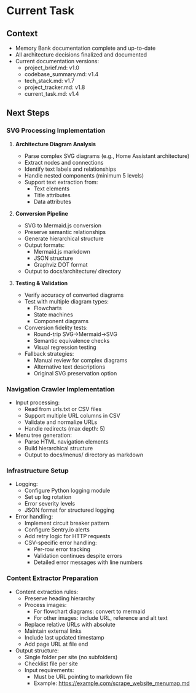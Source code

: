 # Current Task

## Context

- Memory Bank documentation complete and up-to-date
- All architecture decisions finalized and documented
- Current documentation versions:
  - project_brief.md: v1.0
  - codebase_summary.md: v1.4
  - tech_stack.md: v1.7
  - project_tracker.md: v1.8
  - current_task.md: v1.4

## Next Steps

### SVG Processing Implementation

1. **Architecture Diagram Analysis**

   - Parse complex SVG diagrams (e.g., Home Assistant architecture)
   - Extract nodes and connections
   - Identify text labels and relationships
   - Handle nested components (minimum 5 levels)
   - Support text extraction from:
     - Text elements
     - Title attributes
     - Data attributes

2. **Conversion Pipeline**

   - SVG to Mermaid.js conversion
   - Preserve semantic relationships
   - Generate hierarchical structure
   - Output formats:
     - Mermaid.js markdown
     - JSON structure
     - Graphviz DOT format
   - Output to docs/architecture/ directory

3. **Testing & Validation**
   - Verify accuracy of converted diagrams
   - Test with multiple diagram types:
     - Flowcharts
     - State machines
     - Component diagrams
   - Conversion fidelity tests:
     - Round-trip SVG->Mermaid->SVG
     - Semantic equivalence checks
     - Visual regression testing
   - Fallback strategies:
     - Manual review for complex diagrams
     - Alternative text descriptions
     - Original SVG preservation option

### Navigation Crawler Implementation

- Input processing:
  - Read from urls.txt or CSV files
  - Support multiple URL columns in CSV
  - Validate and normalize URLs
  - Handle redirects (max depth: 5)
- Menu tree generation:
  - Parse HTML navigation elements
  - Build hierarchical structure
  - Output to docs/menus/ directory as markdown

### Infrastructure Setup

- Logging:
  - Configure Python logging module
  - Set up log rotation
  - Error severity levels
  - JSON format for structured logging
- Error handling:
  - Implement circuit breaker pattern
  - Configure Sentry.io alerts
  - Add retry logic for HTTP requests
  - CSV-specific error handling:
    - Per-row error tracking
    - Validation continues despite errors
    - Detailed error messages with line numbers

### Content Extractor Preparation

- Content extraction rules:
  - Preserve heading hierarchy
  - Process images:
    - For flowchart diagrams: convert to mermaid
    - For other images: include URL, reference and alt text
  - Replace relative URLs with absolute
  - Maintain external links
  - Include last updated timestamp
  - Add page URL at file end
- Output structure:
  - Single folder per site (no subfolders)
  - Checklist file per site
  - Input requirements:
    - Must be URL pointing to markdown file
    - Example: https://example.com/scrape_website_menumap.md
